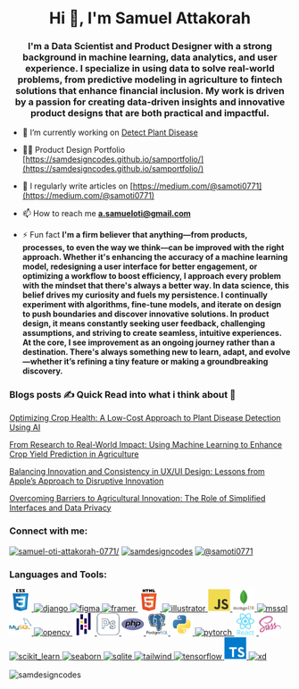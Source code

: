 <h1 align="center">Hi 👋, I'm Samuel Attakorah</h1>
<h3 align="center">I'm a Data Scientist and Product Designer with a strong background in machine learning, data
    analytics, and user experience. I specialize in using data to solve real-world problems, from predictive modeling in
    agriculture to fintech solutions that enhance financial inclusion. My work is driven by a passion for creating
    data-driven insights and innovative product designs that are both practical and impactful.</h3>

- 🔭 I’m currently working on [Detect Plant Disease](https://detectplantdisease.streamlit.app/)

- 👨‍💻 Product Design Portfolio
[https://samdesigncodes.github.io/samportfolio/](https://samdesigncodes.github.io/samportfolio/)

- 📝 I regularly write articles on [https://medium.com/@samoti0771](https://medium.com/@samoti0771)

- 📫 How to reach me **a.samueloti@gmail.com**

- ⚡ Fun fact **I'm a firm believer that anything—from products, processes, to even the way we think—can be improved with
the right approach. Whether it's enhancing the accuracy of a machine learning model, redesigning a user interface for
better engagement, or optimizing a workflow to boost efficiency, I approach every problem with the mindset that there's
always a better way. In data science, this belief drives my curiosity and fuels my persistence. I continually experiment
with algorithms, fine-tune models, and iterate on design to push boundaries and discover innovative solutions. In
product design, it means constantly seeking user feedback, challenging assumptions, and striving to create seamless,
intuitive experiences. At the core, I see improvement as an ongoing journey rather than a destination. There's always
something new to learn, adapt, and evolve—whether it’s refining a tiny feature or making a groundbreaking discovery.**

### Blogs posts ✍️ Quick Read into what i think about 💭
<!-- BLOG-POST-LIST:START -->
[Optimizing Crop Health: A Low-Cost Approach to Plant Disease Detection Using AI](https://medium.com/@samoti0771/optimizing-crop-health-a-low-cost-approach-to-plant-disease-detection-using-ai-7939010ef916)

[From Research to Real-World Impact: Using Machine Learning to Enhance Crop Yield Prediction in Agriculture](https://medium.com/@samoti0771/from-research-to-real-world-impact-using-machine-learning-to-enhance-crop-yield-prediction-in-7f154c5b4d62)

[Balancing Innovation and Consistency in UX/UI Design: Lessons from Apple’s Approach to Disruptive Innovation](https://medium.com/@samoti0771/balancing-innovation-and-consistency-in-ux-ui-design-lessons-from-apples-approach-to-disruptive-1c7a4971c9b0)

[Overcoming Barriers to Agricultural Innovation: The Role of Simplified Interfaces and Data Privacy](https://medium.com/@samoti0771/overcoming-barriers-to-agricultural-innovation-the-role-of-simplified-interfaces-and-data-privacy-834a8751346a)
<!-- BLOG-POST-LIST:END -->

<h3 align="left">Connect with me:</h3>
<p align="left">
    <a href="https://linkedin.com/in/samuel-oti-attakorah-0771/" target="blank"><img align="center"
            src="https://raw.githubusercontent.com/rahuldkjain/github-profile-readme-generator/master/src/images/icons/Social/linked-in-alt.svg"
            alt="samuel-oti-attakorah-0771/" height="30" width="40" /></a>
    <a href="https://dribbble.com/samdesigncodes" target="blank"><img align="center"
            src="https://raw.githubusercontent.com/rahuldkjain/github-profile-readme-generator/master/src/images/icons/Social/dribbble.svg"
            alt="samdesigncodes" height="30" width="40" /></a>
    <a href="https://medium.com/@samoti0771" target="blank"><img align="center"
            src="https://raw.githubusercontent.com/rahuldkjain/github-profile-readme-generator/master/src/images/icons/Social/medium.svg"
            alt="@samoti0771" height="30" width="40" /></a>
</p>

<h3 align="left">Languages and Tools:</h3>
<p align="left"> <a href="https://www.w3schools.com/css/" target="_blank" rel="noreferrer"> <img
            src="https://raw.githubusercontent.com/devicons/devicon/master/icons/css3/css3-original-wordmark.svg"
            alt="css3" width="40" height="40" /> </a> <a href="https://www.djangoproject.com/" target="_blank"
        rel="noreferrer"> <img src="https://cdn.worldvectorlogo.com/logos/django.svg" alt="django" width="40"
            height="40" /> </a> <a href="https://www.figma.com/" target="_blank" rel="noreferrer"> <img
            src="https://www.vectorlogo.zone/logos/figma/figma-icon.svg" alt="figma" width="40" height="40" /> </a> <a
        href="https://www.framer.com/" target="_blank" rel="noreferrer"> <img
            src="https://www.vectorlogo.zone/logos/framer/framer-icon.svg" alt="framer" width="40" height="40" /> </a>
    <a href="https://www.w3.org/html/" target="_blank" rel="noreferrer"> <img
            src="https://raw.githubusercontent.com/devicons/devicon/master/icons/html5/html5-original-wordmark.svg"
            alt="html5" width="40" height="40" /> </a> <a href="https://www.adobe.com/in/products/illustrator.html"
        target="_blank" rel="noreferrer"> <img
            src="https://www.vectorlogo.zone/logos/adobe_illustrator/adobe_illustrator-icon.svg" alt="illustrator"
            width="40" height="40" /> </a> <a href="https://developer.mozilla.org/en-US/docs/Web/JavaScript"
        target="_blank" rel="noreferrer"> <img
            src="https://raw.githubusercontent.com/devicons/devicon/master/icons/javascript/javascript-original.svg"
            alt="javascript" width="40" height="40" /> </a> <a href="https://www.mongodb.com/" target="_blank"
        rel="noreferrer"> <img
            src="https://raw.githubusercontent.com/devicons/devicon/master/icons/mongodb/mongodb-original-wordmark.svg"
            alt="mongodb" width="40" height="40" /> </a> <a href="https://www.microsoft.com/en-us/sql-server"
        target="_blank" rel="noreferrer"> <img src="https://www.svgrepo.com/show/303229/microsoft-sql-server-logo.svg"
            alt="mssql" width="40" height="40" /> </a> <a href="https://www.mysql.com/" target="_blank"
        rel="noreferrer"> <img
            src="https://raw.githubusercontent.com/devicons/devicon/master/icons/mysql/mysql-original-wordmark.svg"
            alt="mysql" width="40" height="40" /> </a> <a href="https://opencv.org/" target="_blank" rel="noreferrer">
        <img src="https://www.vectorlogo.zone/logos/opencv/opencv-icon.svg" alt="opencv" width="40" height="40" /> </a>
    <a href="https://pandas.pydata.org/" target="_blank" rel="noreferrer"> <img
            src="https://raw.githubusercontent.com/devicons/devicon/2ae2a900d2f041da66e950e4d48052658d850630/icons/pandas/pandas-original.svg"
            alt="pandas" width="40" height="40" /> </a> <a href="https://www.photoshop.com/en" target="_blank"
        rel="noreferrer"> <img
            src="https://raw.githubusercontent.com/devicons/devicon/master/icons/photoshop/photoshop-line.svg"
            alt="photoshop" width="40" height="40" /> </a> <a href="https://www.php.net" target="_blank"
        rel="noreferrer"> <img
            src="https://raw.githubusercontent.com/devicons/devicon/master/icons/php/php-original.svg" alt="php"
            width="40" height="40" /> </a> <a href="https://www.postgresql.org" target="_blank" rel="noreferrer"> <img
            src="https://raw.githubusercontent.com/devicons/devicon/master/icons/postgresql/postgresql-original-wordmark.svg"
            alt="postgresql" width="40" height="40" /> </a> <a href="https://www.python.org" target="_blank"
        rel="noreferrer"> <img
            src="https://raw.githubusercontent.com/devicons/devicon/master/icons/python/python-original.svg"
            alt="python" width="40" height="40" /> </a> <a href="https://pytorch.org/" target="_blank" rel="noreferrer">
        <img src="https://www.vectorlogo.zone/logos/pytorch/pytorch-icon.svg" alt="pytorch" width="40" height="40" />
    </a> <a href="https://reactjs.org/" target="_blank" rel="noreferrer"> <img
            src="https://raw.githubusercontent.com/devicons/devicon/master/icons/react/react-original-wordmark.svg"
            alt="react" width="40" height="40" /> </a> <a href="https://sass-lang.com" target="_blank" rel="noreferrer">
        <img src="https://raw.githubusercontent.com/devicons/devicon/master/icons/sass/sass-original.svg" alt="sass"
            width="40" height="40" /> </a> <a href="https://scikit-learn.org/" target="_blank" rel="noreferrer"> <img
            src="https://upload.wikimedia.org/wikipedia/commons/0/05/Scikit_learn_logo_small.svg" alt="scikit_learn"
            width="40" height="40" /> </a> <a href="https://seaborn.pydata.org/" target="_blank" rel="noreferrer"> <img
            src="https://seaborn.pydata.org/_images/logo-mark-lightbg.svg" alt="seaborn" width="40" height="40" /> </a>
    <a href="https://www.sqlite.org/" target="_blank" rel="noreferrer"> <img
            src="https://www.vectorlogo.zone/logos/sqlite/sqlite-icon.svg" alt="sqlite" width="40" height="40" /> </a>
    <a href="https://tailwindcss.com/" target="_blank" rel="noreferrer"> <img
            src="https://www.vectorlogo.zone/logos/tailwindcss/tailwindcss-icon.svg" alt="tailwind" width="40"
            height="40" /> </a> <a href="https://www.tensorflow.org" target="_blank" rel="noreferrer"> <img
            src="https://www.vectorlogo.zone/logos/tensorflow/tensorflow-icon.svg" alt="tensorflow" width="40"
            height="40" /> </a> <a href="https://www.typescriptlang.org/" target="_blank" rel="noreferrer"> <img
            src="https://raw.githubusercontent.com/devicons/devicon/master/icons/typescript/typescript-original.svg"
            alt="typescript" width="40" height="40" /> </a> <a href="https://www.adobe.com/products/xd.html"
        target="_blank" rel="noreferrer"> <img src="https://cdn.worldvectorlogo.com/logos/adobe-xd.svg" alt="xd"
            width="40" height="40" /> </a> </p>

<p><img align="center"
        src="https://github-readme-stats.vercel.app/api/top-langs?username=samdesigncodes&show_icons=true&locale=en&layout=compact"
        alt="samdesigncodes" /></p>
